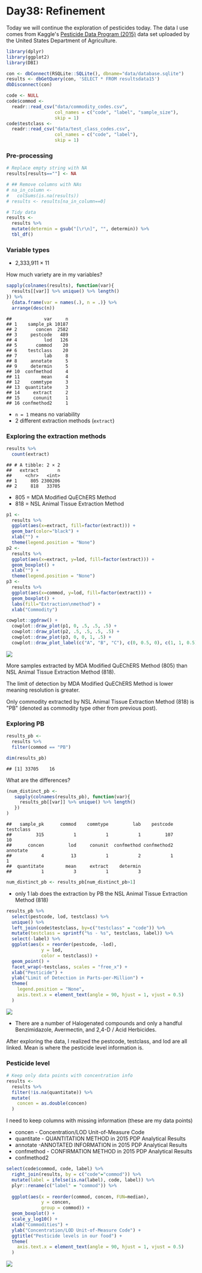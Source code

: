 # Day38: Refinement

Today we will continue the exploration of pesticides today. The data I use comes from Kaggle's [Pesticide Data Program (2015)](https://www.kaggle.com/usdeptofag/pesticide-data-program-2015/kernels) data set uploaded by the United States Department of Agriculture.




```r
library(dplyr)
library(ggplot2)
library(DBI)
```


```r
con <- dbConnect(RSQLite::SQLite(), dbname="data/database.sqlite")
results <- dbGetQuery(con, 'SELECT * FROM resultsdata15')
dbDisconnect(con)
```


```r
code <- NULL
code$commod <-
  readr::read_csv("data/commodity_codes.csv",
                  col_names = c("code", "label", "sample_size"),
                  skip = 1)
code$testclass <-
  readr::read_csv("data/test_class_codes.csv",
                  col_names = c("code", "label"),
                  skip = 1)
```

### Pre-processing


```r
# Replace empty string with NA
results[results==""] <- NA

# ## Remove columns with NAs
# na_in_column <-
#   colSums(is.na(results))
# results <- results[na_in_column==0]

# Tidy data
results <-
  results %>%
  mutate(determin = gsub("[\r\n]", "", determin)) %>%
  tbl_df()
```

### Variable types

- 2,333,911 × 11

How much variety are in my variables?


```r
sapply(colnames(results), function(var){
  results[[var]] %>% unique() %>% length()
}) %>%
  {data.frame(var = names(.), n = .)} %>%
  arrange(desc(n))
```

```
##            var     n
## 1    sample_pk 10187
## 2       concen  2582
## 3     pestcode   489
## 4          lod   126
## 5       commod    20
## 6    testclass    20
## 7          lab     8
## 8     annotate     5
## 9     determin     5
## 10  confmethod     4
## 11        mean     4
## 12    commtype     3
## 13  quantitate     3
## 14     extract     2
## 15     conunit     1
## 16 confmethod2     1
```

- `n = 1` means no variability
- 2 different extraction methods (`extract`)

### Exploring the extraction methods


```r
results %>%
  count(extract)
```

```
## # A tibble: 2 × 2
##   extract       n
##     <chr>   <int>
## 1     805 2300206
## 2     818   33705
```

- 805 = MDA Modified QuEChERS Method
- 818 = NSL Animal Tissue Extraction Method


```r
p1 <-
  results %>%
  ggplot(aes(x=extract, fill=factor(extract))) +
  geom_bar(color="black") +
  xlab("") +
  theme(legend.position = "None")
p2 <-
  results %>%
  ggplot(aes(x=extract, y=lod, fill=factor(extract))) +
  geom_boxplot() +
  xlab("") +
  theme(legend.position = "None")
p3 <-
  results %>%
  ggplot(aes(x=commod, y=lod, fill=factor(extract))) +
  geom_boxplot() +
  labs(fill="Extraction\nmethod") +
  xlab("Commodity")

cowplot::ggdraw() +
  cowplot::draw_plot(p1, 0, .5, .5, .5) +
  cowplot::draw_plot(p2, .5, .5, .5, .5) +
  cowplot::draw_plot(p3, 0, 0, 1, .5) +
  cowplot::draw_plot_label(c("A", "B", "C"), c(0, 0.5, 0), c(1, 1, 0.5), size = 15)
```

![](figure-html/day38/meta-extract-1.png)<!-- -->

More samples extracted by MDA Modified QuEChERS Method (805) than NSL Animal Tissue Extraction Method (818).

The limit of detection by MDA Modified QuEChERS Method is lower meaning resolution is greater.

Only commodity extracted by NSL Animal Tissue Extraction Method (818) is "PB" (denoted as commodity type other from previous post).

### Exploring PB


```r
results_pb <-
  results %>%
  filter(commod == "PB")

dim(results_pb)
```

```
## [1] 33705    16
```

What are the differences?


```r
(num_distinct_pb <-
   sapply(colnames(results_pb), function(var){
     results_pb[[var]] %>% unique() %>% length()
   })
)
```

```
##   sample_pk      commod    commtype         lab    pestcode   testclass 
##         315           1           1           1         107          10 
##      concen         lod     conunit  confmethod confmethod2    annotate 
##           4          13           1           2           1           1 
##  quantitate        mean     extract    determin 
##           1           3           1           3
```

```r
num_distinct_pb <- results_pb[num_distinct_pb>1]
```

- only 1 lab does the extraction by PB the NSL Animal Tissue Extraction Method (818)


```r
results_pb %>%
  select(pestcode, lod, testclass) %>%
  unique() %>% 
  left_join(code$testclass, by=c("testclass" = "code")) %>% 
  mutate(testclass = sprintf("%s - %s", testclass, label)) %>%
  select(-label) %>%
  ggplot(aes(x = reorder(pestcode, -lod),
             y = lod,
             color = testclass)) +
  geom_point() +
  facet_wrap(~testclass, scales = "free_x") +
  xlab("Pesticide") +
  ylab("Limit of Detection in Parts-per-Million") +
  theme(
    legend.position = "None",
    axis.text.x = element_text(angle = 90, hjust = 1, vjust = 0.5)
  )
```

![](figure-html/day38/dot-pest-1.png)<!-- -->

- There are a number of Halogenated compounds and only a handful Benzimidazole, Avermectin, and 2,4-D / Acid Herbicides.

After exploring the data, I realized the pestcode, testclass, and lod are all linked. Mean is where the pesticide level information is.

### Pesticide level


```r
# Keep only data points with concentration info
results <-
  results %>%
  filter(!is.na(quantitate)) %>%
  mutate(
    concen = as.double(concen)
  )
```

I need to keep columns with missing information (these are my data points)

- concen - Concentration/LOD Unit-of-Measure Code
- quantitate - QUANTITATION METHOD in 2015 PDP Analytical Results
- annotate -ANNOTATED INFORMATION in 2015 PDP Analytical Results
- confmethod - CONFIRMATION METHOD in 2015 PDP Analytical Results
- confmethod2


```r
select(code$commod, code, label) %>%
  right_join(results, by = c("code"="commod")) %>%
  mutate(label = ifelse(is.na(label), code, label)) %>%
  plyr::rename(c("label" = "commod")) %>%
  
  ggplot(aes(x = reorder(commod, concen, FUN=median),
             y = concen,
             group = commod)) +
  geom_boxplot() +
  scale_y_log10() +
  xlab("Commodities") +
  ylab("Concentration/LOD Unit-of-Measure Code") +
  ggtitle("Pesticide levels in our food") +
  theme(
    axis.text.x = element_text(angle = 90, hjust = 1, vjust = 0.5)
  )
```

![](figure-html/day38/refine-figure-1.png)<!-- -->
